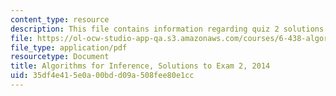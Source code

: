 ```yaml
---
content_type: resource
description: This file contains information regarding quiz 2 solutions.
file: https://ol-ocw-studio-app-qa.s3.amazonaws.com/courses/6-438-algorithms-for-inference-fall-2014/35df4e415e0a00bdd09a508fee80e1cc_MIT6_438F14_q14_2_sol.pdf
file_type: application/pdf
resourcetype: Document
title: Algorithms for Inference, Solutions to Exam 2, 2014
uid: 35df4e41-5e0a-00bd-d09a-508fee80e1cc
---
```

